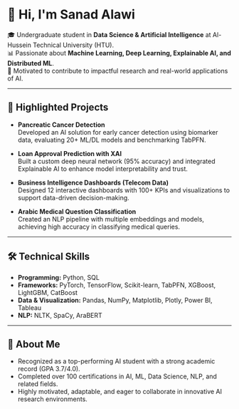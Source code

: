 # 👋 Hi, I'm Sanad Alawi  

🎓 Undergraduate student in **Data Science & Artificial Intelligence** at Al-Hussein Technical University (HTU).  
📊 Passionate about **Machine Learning, Deep Learning, Explainable AI, and Distributed ML**.  
🚀 Motivated to contribute to impactful research and real-world applications of AI.  

---

## 🔬 Highlighted Projects
- **Pancreatic Cancer Detection**  
  Developed an AI solution for early cancer detection using biomarker data, evaluating 20+ ML/DL models and benchmarking TabPFN.  

- **Loan Approval Prediction with XAI**  
  Built a custom deep neural network (95% accuracy) and integrated Explainable AI to enhance model interpretability and trust.  

- **Business Intelligence Dashboards (Telecom Data)**  
  Designed 12 interactive dashboards with 100+ KPIs and visualizations to support data-driven decision-making.  

- **Arabic Medical Question Classification**  
  Created an NLP pipeline with multiple embeddings and models, achieving high accuracy in classifying medical queries.  

---

## 🛠️ Technical Skills
- **Programming:** Python, SQL  
- **Frameworks:** PyTorch, TensorFlow, Scikit-learn, TabPFN, XGBoost, LightGBM, CatBoost  
- **Data & Visualization:** Pandas, NumPy, Matplotlib, Plotly, Power BI, Tableau  
- **NLP:** NLTK, SpaCy, AraBERT  

---

## 🌟 About Me
- Recognized as a top-performing AI student with a strong academic record (GPA 3.7/4.0).  
- Completed over 100 certifications in AI, ML, Data Science, NLP, and related fields.  
- Highly motivated, adaptable, and eager to collaborate in innovative AI research environments.  

